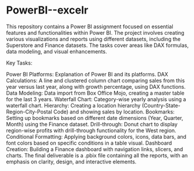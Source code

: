# PowerBI--excelr


This repository contains a Power BI assignment focused on essential features and functionalities within Power BI. The project involves creating various visualizations and reports using different datasets, including the Superstore and Finance datasets. The tasks cover areas like DAX formulas, data modeling, and visual enhancements.

Key Tasks:

Power BI Platforms: Explanation of Power BI and its platforms.
DAX Calculations: A line and clustered column chart comparing sales from this year versus last year, along with growth percentage, using DAX functions.
Data Modeling: Data import from Box Office Mojo, creating a master table for the last 3 years.
Waterfall Chart: Category-wise yearly analysis using a waterfall chart.
Hierarchy: Creating a location hierarchy (Country-State-Region-City-Postal Code) and showing sales by location.
Bookmarks: Setting up bookmarks based on different date dimensions (Year, Quarter, Month) using the Finance dataset.
Drill-through: Donut chart to display region-wise profits with drill-through functionality for the West region.
Conditional Formatting: Applying background colors, icons, data bars, and font colors based on specific conditions in a table visual.
Dashboard Creation: Building a Finance dashboard with navigation links, slicers, and charts.
The final deliverable is a .pbix file containing all the reports, with an emphasis on clarity, design, and interactive elements.
